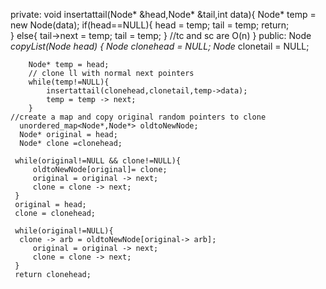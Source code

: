  private:
      void insertattail(Node* &head,Node* &tail,int data){
          Node* temp = new Node(data);
          if(head==NULL){
              head = temp;
              tail = temp;
              return;                                                                                             
          }
          else{
              tail->next = temp;
              tail = temp;
          }                                                                                                    //tc and sc are O(n)
      }
    public:
    Node *copyList(Node *head)
    {
        Node* clonehead = NULL;
        Node* clonetail = NULL;
        
        Node* temp = head;
        // clone ll with normal next pointers
        while(temp!=NULL){
            insertattail(clonehead,clonetail,temp->data);
            temp = temp -> next;
        }
    //create a map and copy original random pointers to clone
      unordered_map<Node*,Node*> oldtoNewNode;
      Node* original = head;
      Node* clone =clonehead;
      
     while(original!=NULL && clone!=NULL){
         oldtoNewNode[original]= clone;
         original = original -> next;
         clone = clone -> next;
     }
     original = head;
     clone = clonehead;
     
     while(original!=NULL){
      clone -> arb = oldtoNewNode[original-> arb];
         original = original -> next;
         clone = clone -> next;
     }
     return clonehead;
